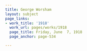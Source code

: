 ```yaml
---
title: George Worsham
layout: subject
page_links:
- work_title: '1918'
  work_url: pages/works/1918
  page_title: Friday, June  7, 1918
  page_anchor: page-534

---
```

